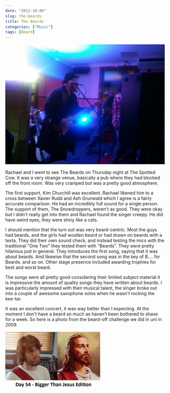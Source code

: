 ```yaml
---
date: "2012-10-06"
slug: the-beards
title: The Beards
categories: ["Music"]
tags: [Beard]
---
```


![2012-10-04 23.39.34.resized](2012-10-04-23-39-34-resized.jpg)

Rachael and I went to see The Beards on Thursday night at The Spotted Cow. It was a very strange venue, basically a pub where they had blocked off the front room. Was very cramped but was a pretty good atmosphere.

The first support, Kim Churchill was excellent. Rachael likened him to a cross between Xavier Rudd and Ash Grunwald which I agree is a fairly accurate comparison. He had an incredibly full sound for a single person. The support of them, The Snowdroppers, weren't as good. They were okay but I didn't really get into them and Rachael found the singer creepy. He did have weird eyes, they were shiny like a cats.

I should mention that the turn out was very beard-centric. Most the guys had beards, and the girls had woollen beard or had drawn on beards with a texta. They did their own sound check, and instead testing the mics with the traditional "One Two" they tested them with "Beards". They were pretty hilarious just in general. They introduces the first song, saying that it was about beards. And likewise that the second song was in the key of B.... for Beards. and so on. Other stage presence included awarding trophies for best and worst beard.

The songs were all pretty good considering their limited subject material it is impressive the amount of quality songs they have written about beards. I was particularly impressed with their musical talent, the singer broke out into a couple of awesome saxophone solos when he wasn't rocking the kee-tar.

It was an excellent concert, it was way better than I expecting. At the moment I don't have a beard so much as haven't been bothered to shave for a week. So here is a photo from the beard-off challenge we did in uni in 2009.

![](day54.jpg)

